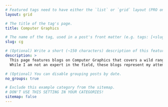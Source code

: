 ```yaml
---
# Featured tags need to have either the `list` or `grid` layout (PRO only).
layout: grid

# The title of the tag's page.
title: Computer Graphics

# The name of the tag, used in a post's front matter (e.g. tags: [<slug>]).
slug: cg

# (Optional) Write a short (~150 characters) description of this featured tag.
description: >
  This page features blogs on Computer Graphics that covers a wild range of concepts and techniques. 
  While I am not an expert in the field, these blogs represent my attempt to understand the related concepts.

# (Optional) You can disable grouping posts by date.
no_groups: true

# Exclude this example category from the sitemap.
# DON'T USE THIS SETTING IN YOUR CATEGORIES!
sitemap: false
---
```

